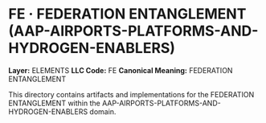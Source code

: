 # FE · FEDERATION ENTANGLEMENT (AAP-AIRPORTS-PLATFORMS-AND-HYDROGEN-ENABLERS)

**Layer:** ELEMENTS
**LLC Code:** FE
**Canonical Meaning:** FEDERATION ENTANGLEMENT

This directory contains artifacts and implementations for the FEDERATION ENTANGLEMENT within the AAP-AIRPORTS-PLATFORMS-AND-HYDROGEN-ENABLERS domain.
